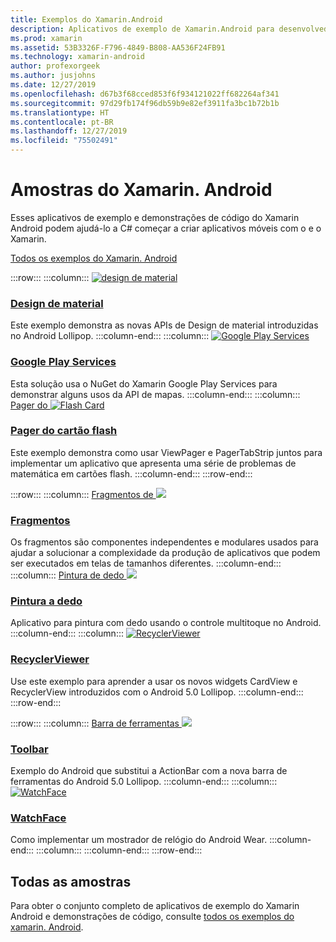 ```yaml
---
title: Exemplos do Xamarin.Android
description: Aplicativos de exemplo de Xamarin.Android para desenvolvedores móveis.
ms.prod: xamarin
ms.assetid: 53B3326F-F796-4849-B808-AA536F24FB91
ms.technology: xamarin-android
author: profexorgeek
ms.author: jusjohns
ms.date: 12/27/2019
ms.openlocfilehash: d67b3f68cced853f6f934121022ff682264af341
ms.sourcegitcommit: 97d29fb174f96db59b9e82ef3911fa3bc1b72b1b
ms.translationtype: HT
ms.contentlocale: pt-BR
ms.lasthandoff: 12/27/2019
ms.locfileid: "75502491"
---
```

# <a name="xamarinandroid-samples"></a>Amostras do Xamarin. Android

Esses aplicativos de exemplo e demonstrações de código do Xamarin Android podem ajudá-lo a C# começar a criar aplicativos móveis com o e o Xamarin.

[Todos os exemplos do Xamarin. Android](https://docs.microsoft.com/samples/browse/?products=xamarin&term=Xamarin.Android)

:::row:::
    :::column:::
[![design de material](images/material-design.png)](https://docs.microsoft.com/samples/xamarin/monodroid-samples/android50-googleio2014master/)

### <a name="material-designhttpsdocsmicrosoftcomsamplesxamarinmonodroid-samplesandroid50-googleio2014master"></a>[Design de material](https://docs.microsoft.com/samples/xamarin/monodroid-samples/android50-googleio2014master/)

Este exemplo demonstra as novas APIs de Design de material introduzidas no Android Lollipop.
  :::column-end:::
    :::column:::
[![Google Play Services](images/gps.png)](https://docs.microsoft.com/samples/xamarin/monodroid-samples/googleplayservices/)

### <a name="google-play-serviceshttpsdocsmicrosoftcomsamplesxamarinmonodroid-samplesgoogleplayservices"></a>[Google Play Services](https://docs.microsoft.com/samples/xamarin/monodroid-samples/googleplayservices/)

Esta solução usa o NuGet do Xamarin Google Play Services para demonstrar alguns usos da API de mapas.
  :::column-end:::
    :::column:::
[Pager do ![Flash Card](images/flash.png)](https://docs.microsoft.com/samples/xamarin/monodroid-samples/userinterface-flashcardpager/)

### <a name="flash-card-pagerhttpsdocsmicrosoftcomsamplesxamarinmonodroid-samplesuserinterface-flashcardpager"></a>[Pager do cartão flash](https://docs.microsoft.com/samples/xamarin/monodroid-samples/userinterface-flashcardpager/)

Este exemplo demonstra como usar ViewPager e PagerTabStrip juntos para implementar um aplicativo que apresenta uma série de problemas de matemática em cartões flash.
  :::column-end:::
:::row-end:::

:::row:::
    :::column:::
[Fragmentos de ![](images/fragments.png)](https://docs.microsoft.com/samples/xamarin/monodroid-samples/fragmentswalkthrough/)

### <a name="fragmentshttpsdocsmicrosoftcomsamplesxamarinmonodroid-samplesfragmentswalkthrough"></a>[Fragmentos](https://docs.microsoft.com/samples/xamarin/monodroid-samples/fragmentswalkthrough/)

Os fragmentos são componentes independentes e modulares usados para ajudar a solucionar a complexidade da produção de aplicativos que podem ser executados em telas de tamanhos diferentes.
    :::column-end:::
    :::column:::
[Pintura de dedo ![](images/fingerpaint.png)](https://docs.microsoft.com/samples/xamarin/monodroid-samples/applicationfundamentals-fingerpaint/)

### <a name="finger-painthttpsdocsmicrosoftcomsamplesxamarinmonodroid-samplesapplicationfundamentals-fingerpaint"></a>[Pintura a dedo](https://docs.microsoft.com/samples/xamarin/monodroid-samples/applicationfundamentals-fingerpaint/)

Aplicativo para pintura com dedo usando o controle multitoque no Android.
    :::column-end:::
    :::column:::
[![RecyclerViewer](images/recycler.png)](https://docs.microsoft.com/samples/xamarin/monodroid-samples/android50-recyclerviewer/)

### <a name="recyclerviewerhttpsdocsmicrosoftcomsamplesxamarinmonodroid-samplesandroid50-recyclerviewer"></a>[RecyclerViewer](https://docs.microsoft.com/samples/xamarin/monodroid-samples/android50-recyclerviewer/)

Use este exemplo para aprender a usar os novos widgets CardView e RecyclerView introduzidos com o Android 5.0 Lollipop.
    :::column-end:::
:::row-end:::

:::row:::
    :::column:::
[Barra de ferramentas ![](images/toolbar.png)](https://docs.microsoft.com/samples/xamarin/monodroid-samples/android50-toolbar/)

### <a name="toolbarhttpsdocsmicrosoftcomsamplesxamarinmonodroid-samplesandroid50-toolbar"></a>[Toolbar](https://docs.microsoft.com/samples/xamarin/monodroid-samples/android50-toolbar/)

Exemplo do Android que substitui a ActionBar com a nova barra de ferramentas do Android 5.0 Lollipop.
    :::column-end:::
    :::column:::
[![WatchFace](images/watchface.png)](https://docs.microsoft.com/samples/xamarin/monodroid-samples/wear-watchface/)

### <a name="watchfacehttpsdocsmicrosoftcomsamplesxamarinmonodroid-sampleswear-watchface"></a>[WatchFace](https://docs.microsoft.com/samples/xamarin/monodroid-samples/wear-watchface/)

Como implementar um mostrador de relógio do Android Wear.
    :::column-end:::
    :::column:::
    :::column-end:::
:::row-end:::

## <a name="all-samples"></a>Todas as amostras

Para obter o conjunto completo de aplicativos de exemplo do Xamarin Android e demonstrações de código, consulte [todos os exemplos do xamarin. Android](https://docs.microsoft.com/samples/browse/?products=xamarin&term=Xamarin.Android).
